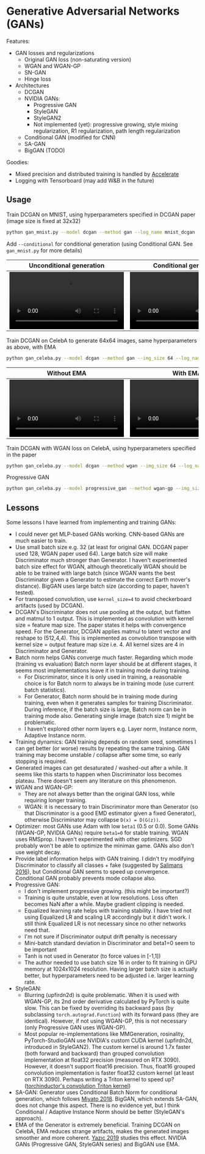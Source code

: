 # Generative Adversarial Networks (GANs)

Features:

- GAN losses and regularizations
  - Original GAN loss (non-saturating version)
  - WGAN and WGAN-GP
  - SN-GAN
  - Hinge loss
- Architectures
  - DCGAN
  - NVIDIA GANs:
    - Progressive GAN
    - StyleGAN
    - StyleGAN2
    - Not implemented (yet): progressive growing, style mixing regularization, R1 regularization, path length regularization
  - Conditional GAN (modified for CNN)
  - SA-GAN
  - BigGAN (TODO)

Goodies:

- Mixed precision and distributed training is handled by [Accelerate](https://github.com/huggingface/accelerate)
- Logging with Tensorboard (may add W&B in the future)

## Usage

Train DCGAN on MNIST, using hyperparameters specified in DCGAN paper (image size is fixed at 32x32)

```bash
python gan_mnist.py --model dcgan --method gan --log_name mnist_dcgan --batch_size 32 --n_steps 100000 --lr 2e-4 --beta1 0.5 --beta2 0.999
```

Add `--conditional` for conditional generation (using Conditional GAN. See `gan_mnist.py` for more details)

Unconditional generation | Conditional generation
-------------------------|-----------------------
<video src="https://user-images.githubusercontent.com/26946864/211148684-4e41a917-6459-408f-bd89-e99392ad918a.mp4"> | <video src="https://user-images.githubusercontent.com/26946864/211149361-368e77cb-584b-49fa-9b02-83f175abb422.mp4">

Train DCGAN on CelebA to generate 64x64 images, same hyperparameters as above, with EMA

```bash
python gan_celeba.py --model dcgan --method gan --img_size 64 --log_name celeba_dcgan --batch_size 128 --n_steps 100000 --lr 2e-4 --beta1 0.5 --beta2 0.999 --ema
```

Without EMA | With EMA
------------|---------
<video src="https://user-images.githubusercontent.com/26946864/211149449-0e45259a-ec81-4627-a6dd-6098373a0ee8.mp4"> | <video src="https://user-images.githubusercontent.com/26946864/211149453-770a043d-476c-4d57-8250-26bd9118801c.mp4">

Train DCGAN with WGAN loss on CelebA, using hyperparameters specified in the paper

```bash
python gan_celeba.py --model dcgan --method wgan --img_size 64 --log_name celeba_dcgan_wgan --batch_size 64 --n_steps 100000 --optimizer RMSprop --lr 5e-5 --train_g_interval 5
```

Progressive GAN

```bash
python gan_celeba.py --model progressive_gan --method wgan-gp --img_size 256 --z_dim 512 --log_name celeba_progressive_gan --batch_size 16 --n_steps 100000 --optimizer Adam --beta1 0 --beta2 0.99 --lr 1e-3 --ema --drift_penalty 0.001
```

## Lessons

Some lessons I have learned from implementing and training GANs:

- I could never get MLP-based GANs working. CNN-based GANs are much easier to train.
- Use small batch size e.g. 32 (at least for original GAN. DCGAN paper used 128, WGAN paper used 64). Large batch size will make Discriminator much stronger than Generator. I haven't experimented batch size effect for WGAN, although theoretically WGAN should be able to be trained with large batch (since WGAN wants the best Discriminator given a Generator to estimate the correct Earth mover's distance). BigGAN uses large batch size (according to paper, haven't tested).
- For transposed convolution, use `kernel_size=4` to avoid checkerboard artifacts (used by DCGAN).
- DCGAN's Discriminator does not use pooling at the output, but flatten and matmul to 1 output. This is implemented as convolution with kernel size = feature map size. The paper states it helps with convergence speed. For the Generator, DCGAN applies matmul to latent vector and reshape to (512,4,4). This is implemented as convolution transpose with kernel size = output feature map size i.e. 4. All kernel sizes are 4 in Discriminator and Generator.
- Batch norm helps GANs converge much faster. Regarding which mode (training vs evaluation) Batch norm layer should be at different stages, it seems most implementations leave it in training mode during training.
  - For Discriminator, since it is only used in training, a reasonable choice is for Batch norm to always be in training mode (use current batch statistics).
  - For Generator, Batch norm should be in training mode during training, even when it generates samples for training Discriminator. During inference, if the batch size is large, Batch norm can be in training mode also. Generating single image (batch size 1) might be problematic.
  - I haven't explored other norm layers e.g. Layer norm, Instance norm, Adaptive Instance norm.
- Training dynamics: GAN training depends on random seed, sometimes I can get better (or worse) results by repeating the same training. GAN training may become unstable / collapse after some time, so early stopping is required.
- Generated images can get desaturated / washed-out after a while. It seems like this starts to happen when Discriminator loss becomes plateau. There doesn't seem any literature on this phenomenon.
- WGAN and WGAN-GP:
  - They are not always better than the original GAN loss, while requiring longer training.
  - WGAN: it is necessary to train Discriminator more than Generator (so that Discriminator is a good EMD estimator given a fixed Generator), otherwise Discriminator may collapse `D(x) = D(G(z))`.
- Optimizer: most GANs use Adam with low `beta1` (0.5 or 0.0). Some GANs (WGAN-GP, NVIDIA GANs) require `beta1=0` for stable training. WGAN uses RMSprop. I haven't experimented with other optimizers. SGD probably won't be able to optimize the minimax game. GANs also don't use weight decay.
- Provide label information helps with GAN training. I didn't try modifying Discriminator to classify all classes + fake (suggested by [Salimans 2016](https://proceedings.neurips.cc/paper/2016/hash/8a3363abe792db2d8761d6403605aeb7-Abstract.html)), but Conditional GAN seems to speed up convergence. Conditional GAN probably prevents mode collapse also.
- Progressive GAN:
  - I don't implement progressive growing. (this might be important?)
  - Training is quite unstable, even at low resolutions. Loss often becomes NaN after a while. Maybe gradient clipping is needed.
  - Equalized learning rate helps with training stability. I have tried not using Equalized LR and scaling LR accordingly but it didn't work. I still think Equalized LR is not necessary since no other networks need that.
  - I'm not sure if Discriminator output drift penalty is necessary
  - Mini-batch standard deviation in Discriminator and beta1=0 seem to be important
  - Tanh is not used in Generator (to force values in [-1,1])
  - The author needed to use batch size 16 in order to fit training in GPU memory at 1024x1024 resolution. Having larger batch size is actually better, but hyperparameters need to be adjusted i.e. larger learning rate.
- StyleGAN:
  - Blurring (upfirdn2d) is quite problematic. When it is used with WGAN-GP, its 2nd order derivative calculated by PyTorch is quite slow. This can be fixed by overriding its backward pass (by subclassing `torch.autograd.Function`) with its forward pass (they are identical). However, if not using WGAN-GP, this is not necessary (only Progressive GAN uses WGAN-GP).
  - Most popular re-implementations like MMGeneration, rosinality, PyTorch-StudioGAN use NVIDIA's custom CUDA kernel (upfirdn2d, introduced in StyleGAN2). The custom kernel is around 1.7x faster (both forward and backward) than grouped convolution implementation at float32 precision (measured on RTX 3090). However, it doesn't support float16 precision. Thus, float16 grouped convolution implementation is faster float32 custom kernel (at least on RTX 3090). Perhaps writing a Triton kernel to speed up? ([torchinductor's convolution Triton kernel](https://github.com/pytorch/pytorch/blob/master/torch/_inductor/triton_ops/conv.py))
- SA-GAN: Generator uses Conditional Batch Norm for conditional generation, which follows [Miyato 2018](https://arxiv.org/abs/1802.05637). BigGAN, which extends SA-GAN, does not change this aspect. There is no evidence yet, but I think Conditional / Adaptive Instance Norm should be better (StyleGAN's approach).
- EMA of the Generator is extremely beneficial. Training DCGAN on CelebA, EMA reduces strange artifacts, makes the generated images smoother and more coherent. [Yazıc 2019](https://arxiv.org/abs/1806.04498) studies this effect. NVIDIA GANs (Progressive GAN, StyleGAN series) and BigGAN use EMA.
